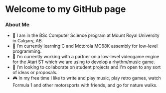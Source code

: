 <!--
**abois526/abois526** is a ✨ _special_ ✨ repository because its `README.md` (this file) appears on your GitHub profile.
-->

# Welcome to my GitHub page

### About Me

- 📍 I am in the BSc Computer Science program at Mount Royal University in Calgary, AB.
- 🌱 I’m currently learning C and Motorola MC68K assembly for low-level programming.
- 🔭 I’m currently working with a partner on a low-level videogame engine for the Atari ST which we are using to develop a rhythm/music game. 
- 👯 I’m looking to collaborate on student projects and I'm open to any sort of ideas or proposals. 
- 🎮 In my free time I like to write and play music, play retro games, watch Formula 1 and other motorsports with friends, and go for nature walks. 
